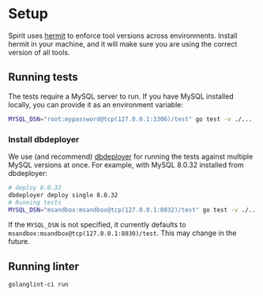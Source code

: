 # Setup
Spirit uses [hermit](https://cashapp.github.io/hermit/usage/get-started/) to enforce tool versions across environments.
Install hermit in your machine, and it will make sure you are using the correct version of all tools.

## Running tests

The tests require a MySQL server to run. If you have MySQL installed locally, you can provide it as an environment variable:

```bash
MYSQL_DSN="root:mypassword@tcp(127.0.0.1:3306)/test" go test -v ./...
```

### Install dbdeployer

We use (and recommend) [dbdeployer](https://github.com/datacharmer/dbdeployer) for running the tests against multiple MySQL versions at once. For example, with MySQL 8.0.32 installed from dbdeployer:

```bash
# deploy 8.0.32
dbdeployer deploy single 8.0.32
# Running tests
MYSQL_DSN="msandbox:msandbox@tcp(127.0.0.1:8032)/test" go test -v ./...
```

If the `MYSQL_DSN` is not specified, it currently defaults to `msandbox:msandbox@tcp(127.0.0.1:8030)/test`. This may change in the future.

## Running linter

```bash
golanglint-ci run
```
